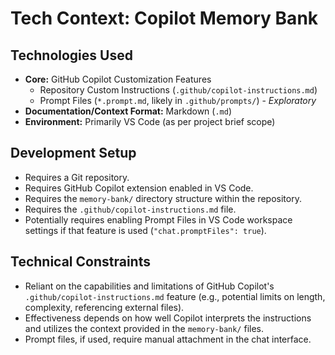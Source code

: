 # Tech Context: Copilot Memory Bank

## Technologies Used

*   **Core:** GitHub Copilot Customization Features
    *   Repository Custom Instructions (`.github/copilot-instructions.md`)
    *   Prompt Files (`*.prompt.md`, likely in `.github/prompts/`) - *Exploratory*
*   **Documentation/Context Format:** Markdown (`.md`)
*   **Environment:** Primarily VS Code (as per project brief scope)

## Development Setup

*   Requires a Git repository.
*   Requires GitHub Copilot extension enabled in VS Code.
*   Requires the `memory-bank/` directory structure within the repository.
*   Requires the `.github/copilot-instructions.md` file.
*   Potentially requires enabling Prompt Files in VS Code workspace settings if that feature is used (`"chat.promptFiles": true`).

## Technical Constraints

*   Reliant on the capabilities and limitations of GitHub Copilot's `.github/copilot-instructions.md` feature (e.g., potential limits on length, complexity, referencing external files).
*   Effectiveness depends on how well Copilot interprets the instructions and utilizes the context provided in the `memory-bank/` files.
*   Prompt files, if used, require manual attachment in the chat interface.
